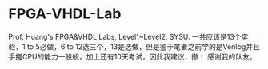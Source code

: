 # FPGA-VHDL-Lab
Prof. Huang's FPGA&amp;VHDL Labs, Level1~Level2, SYSU.
一共应该是13个实验，1 to 5必做，6 to 12选三个，13是选做，但是鉴于笔者之前学的是Verilog并且手搓CPU的能力一般般，加上还有10天考试，因此我建议，撤！
感谢我的队友。
